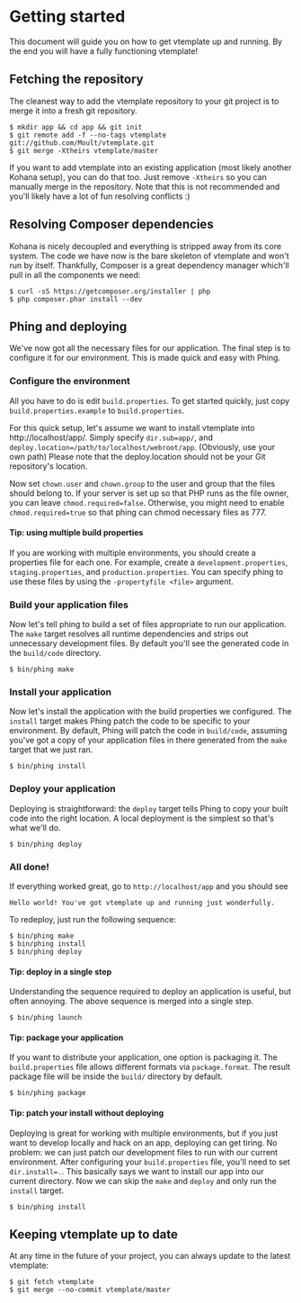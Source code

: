 # Getting started

This document will guide you on how to get vtemplate up and running. By the
end you will have a fully functioning vtemplate!

## Fetching the repository

The cleanest way to add the vtemplate repository to your git project is to
merge it into a fresh git repository.

```
$ mkdir app && cd app && git init
$ git remote add -f --no-tags vtemplate git://github.com/Moult/vtemplate.git
$ git merge -Xtheirs vtemplate/master
```

If you want to add vtemplate into an existing application (most likely another
Kohana setup), you can do that too. Just remove `-Xtheirs` so you can manually
merge in the repository. Note that this is not recommended and you'll likely
have a lot of fun resolving conflicts :)

## Resolving Composer dependencies

Kohana is nicely decoupled and everything is stripped away from its core
system. The code we have now is the bare skeleton of vtemplate and won't run
by itself. Thankfully, Composer is a great dependency manager which'll pull in
all the components we need:

```
$ curl -sS https://getcomposer.org/installer | php
$ php composer.phar install --dev
```

## Phing and deploying

We've now got all the necessary files for our application. The final step is
to configure it for our environment. This is made quick and easy with Phing.

### Configure the environment

All you have to do is edit `build.properties`. To get started quickly, just
copy `build.properties.example` to `build.properties`.

For this quick setup, let's assume we want to install vtemplate into
http://localhost/app/. Simply specify `dir.sub=app/`, and
`deploy.location=/path/to/localhost/webroot/app`. (Obviously, use your own
path) Please note that the deploy.location should not be your Git repository's
location.

Now set `chown.user` and `chown.group` to the user and group that the files
should belong to. If your server is set up so that PHP runs as the file owner,
you can leave `chmod.required=false`. Otherwise, you might need to enable
`chmod.required=true` so that phing can chmod necessary files as 777.

#### Tip: using multiple build properties

If you are working with multiple environments, you should create a properties
file for each one. For example, create a `development.properties`,
`staging.properties`, and `production.properties`. You can specify phing to
use these files by using the `-propertyfile <file>` argument.

### Build your application files

Now let's tell phing to build a set of files appropriate to run our
application. The `make` target resolves all runtime dependencies and strips out
unnecessary development files. By default you'll see the generated code in the
`build/code` directory.

```
$ bin/phing make
```

### Install your application

Now let's install the application with the build properties we configured.
The `install` target makes Phing patch the code to be specific to your
environment. By default, Phing will patch the code in `build/code`, assuming
you've got a copy of your application files in there generated from the `make`
target that we just ran.

```
$ bin/phing install
```

### Deploy your application

Deploying is straightforward: the `deploy` target tells Phing to copy your
built code into the right location. A local deployment is the simplest so
that's what we'll do.

```
$ bin/phing deploy
```

### All done!

If everything worked great, go to `http://localhost/app` and you should see

```
Hello world! You've got vtemplate up and running just wonderfully.
```

To redeploy, just run the following sequence:

```
$ bin/phing make
$ bin/phing install
$ bin/phing deploy
```

#### Tip: deploy in a single step

Understanding the sequence required to deploy an application is useful, but
often annoying. The above sequence is merged into a single step.

```
$ bin/phing launch
```

#### Tip: package your application

If you want to distribute your application, one option is packaging it. The
`build.properties` file allows different formats via `package.format`. The
result package file will be inside the `build/` directory by default.

```
$ bin/phing package
```

#### Tip: patch your install without deploying

Deploying is great for working with multiple environments, but if you just
want to develop locally and hack on an app, deploying can get tiring. No
problem: we can just patch our development files to run with our current
environment. After configuring your `build.properties` file, you'll need to
set `dir.install=.`. This basically says we want to install our app into our
current directory. Now we can skip the `make` and `deploy` and only run the
`install` target.

```
$ bin/phing install
```

## Keeping vtemplate up to date

At any time in the future of your project, you can always update to the latest
vtemplate:

```
$ git fetch vtemplate
$ git merge --no-commit vtemplate/master
```
